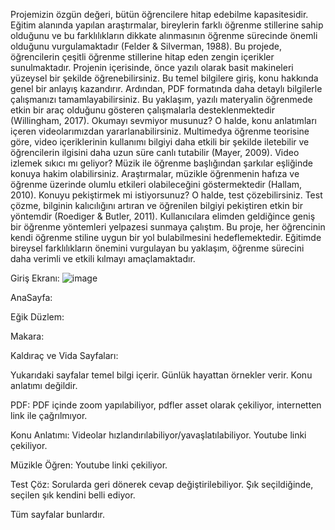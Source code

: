 Projemizin özgün değeri, bütün öğrencilere hitap edebilme kapasitesidir. Eğitim alanında yapılan araştırmalar, bireylerin farklı öğrenme stillerine sahip olduğunu ve bu farklılıkların dikkate alınmasının öğrenme sürecinde önemli olduğunu vurgulamaktadır (Felder & Silverman, 1988). Bu projede, öğrencilerin çeşitli öğrenme stillerine hitap eden zengin içerikler sunulmaktadır.
Projenin içerisinde, önce yazılı olarak basit makineleri yüzeysel bir şekilde öğrenebilirsiniz. Bu temel bilgilere giriş, konu hakkında genel bir anlayış kazandırır. Ardından, PDF formatında daha detaylı bilgilerle çalışmanızı tamamlayabilirsiniz. Bu yaklaşım, yazılı materyalin öğrenmede etkin bir araç olduğunu gösteren çalışmalarla desteklenmektedir (Willingham, 2017).
Okumayı sevmiyor musunuz? O halde, konu anlatımları içeren videolarımızdan yararlanabilirsiniz. Multimedya öğrenme teorisine göre, video içeriklerinin kullanımı bilgiyi daha etkili bir şekilde iletebilir ve öğrencilerin ilgisini daha uzun süre canlı tutabilir (Mayer, 2009).
Video izlemek sıkıcı mı geliyor? Müzik ile öğrenme başlığından şarkılar eşliğinde konuya hakim olabilirsiniz. Araştırmalar, müzikle öğrenmenin hafıza ve öğrenme üzerinde olumlu etkileri olabileceğini göstermektedir (Hallam, 2010).
Konuyu pekiştirmek mi istiyorsunuz? O halde, test çözebilirsiniz. Test çözme, bilginin kalıcılığını artıran ve öğrenilen bilgiyi pekiştiren etkin bir yöntemdir (Roediger & Butler, 2011).
Kullanıcılara elimden geldiğince geniş bir öğrenme yöntemleri yelpazesi sunmaya çalıştım. Bu proje, her öğrencinin kendi öğrenme stiline uygun bir yol bulabilmesini hedeflemektedir. Eğitimde bireysel farklılıkların önemini vurgulayan bu yaklaşım, öğrenme sürecini daha verimli ve etkili kılmayı amaçlamaktadır.

Giriş Ekranı:
![image](https://github.com/sudekpln/-E-Learning-App/assets/63590581/348f494e-8a1c-421e-b964-15cd52bba8b8)

AnaSayfa:
   










Eğik Düzlem:
   










Makara:
   










Kaldıraç ve Vida Sayfaları:
   
Yukarıdaki sayfalar temel bilgi içerir. Günlük hayattan örnekler verir. Konu anlatımı değildir.









PDF: PDF içinde zoom yapılabiliyor, pdfler asset olarak çekiliyor, internetten link ile çağrılmıyor.
   









Konu Anlatımı: Videolar hızlandırılabiliyor/yavaşlatılabiliyor. Youtube linki çekiliyor.
  










Müzikle Öğren: Youtube linki çekiliyor.
 










Test Çöz: Sorularda geri dönerek cevap değiştirilebiliyor. Şık seçildiğinde, seçilen şık kendini belli ediyor.
   

Tüm sayfalar bunlardır.

